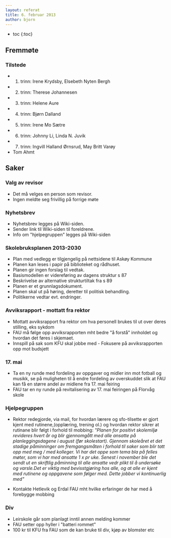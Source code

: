 ```yaml
---
layout: referat
title: 6. februar 2013
author: bjorn
---
```



* toc
{:toc}

Fremmøte
--------

### Tilstede

-   1. trinn: Irene Krydsby, Elsebeth Nyten Bergh
-   2. trinn: Therese Johannesen
-   3. trinn: Helene Aure
-   4. trinn: Bjørn Dalland
-   5. trinn: Irene Mo Sætre
-   6. trinn: Johnny Li, Linda N. Juvik
-   7. trinn: Ingvill Halland Ørnsrud, May Britt Varøy
-   Tom Ahmt

Saker
-----

### Valg av revisor

-   Det må velges en person som revisor.
-   Ingen meldte seg frivillig på forrige møte

### Nyhetsbrev

-   Nyhetsbrev legges på Wiki-siden.
-   Sender link til Wiki-siden til foreldrene.
-   Info om "hjelpegruppen" legges på Wiki-siden

### Skolebruksplanen 2013-2030

-   Plan med vedlegg er tilgjengelig på nettsidene til Askøy Kommune
-   Planen kan leses i papir på biblioteket og rådhuset.
-   Planen gir ingen forslag til vedtak.
-   Basismodellen er videreføring av dagens struktur s 87
-   Beskrivelse av alternative strukturtiltak fra s 89
-   Planen er et grunnlagsdokument.
-   Planen skal ut på høring, deretter til politisk behandling.
-   Politikerne vedtar evt. endringer.

### Avviksrapport - mottatt fra rektor

-   Mottatt avviksrapport fra rektor om hva personell brukes til ut over
    deres stilling, eks sykdom
-   FAU må følge opp avviksrapporten mht bedre "å forstå" innholdet og
    hvordan det føres i skjemaet.
-   Innspill på sak som KFU skal jobbe med - Fokusere på avviksrapporten
    opp mot budsjett

### 17. mai

-   Ta en ny runde med fordeling av oppgaver og midler inn mot fotball
    og musikk, se på muligheten til å endre fordeling av overskuddet
    slik at FAU kan få en større andel av midlene fra 17. mai feiring
-   FAU tar en ny runde på revitalisering av 17. mai feiringen på
    Florvåg skole

### Hjelpegruppen

-   Rektor redegjorde, via mail, for hvordan lærere og sfo-tilsette er
    gjort kjent med rutinene,(opplæring, trening ol.) og hvordan rektor
    sikrer at rutinane blir følgt i forhold til mobbing: *"Planen for
    positivt skolemiljø revideres hvert år og blir gjennomgått med alle
    ansatte på planleggingsdagene i august (før skolestart). Gjennom
    skoleåret et det stadige påminninger om fremgangsmåten i forhold til
    saker som blir tatt opp med meg / med kolleger. Vi har det oppe som
    tema bla på felles møter, som vi har med ansatte 1 x pr uke. Senest
    i november ble det sendt ut en skriftlig påminning til alle ansatte
    vedr plikt til å undersøke og varsle.Det er viktig med
    bevisstgjøring hos alle, og at alle er kjent med rutinene og
    oppgavene som følger med. Dette jobber vi kontinuerlig med"*

-   Kontakte Hetlevik og Erdal FAU mht hvilke erfaringer de har med å
    forebygge mobbing

### Div

-   Leirskole går som planlagt inntil annen melding kommer
-   FAU setter opp hyller i "batteri rommet"
-   100 kr til KFU fra FAU som de kan bruke til div, kjøp av blomster
    etc
